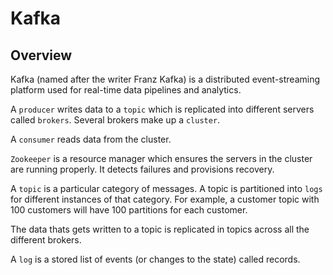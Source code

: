 # Kafka

## Overview

Kafka (named after the writer Franz Kafka) is a distributed event-streaming platform used for real-time data pipelines and analytics.

A `producer` writes data to a `topic` which is replicated into different servers called `brokers`. Several brokers make up a `cluster`.

A `consumer` reads data from the cluster.

`Zookeeper` is a resource manager which ensures the servers in the cluster are running properly. It detects failures and provisions recovery.

A `topic` is a particular category of messages. A topic is partitioned into `logs` for different instances of that category. For example, a customer topic with 100 customers will have 100 partitions for each customer.

The data thats gets written to a topic is replicated in topics across all the different brokers.

A `log` is a stored list of events (or changes to the state) called records.
